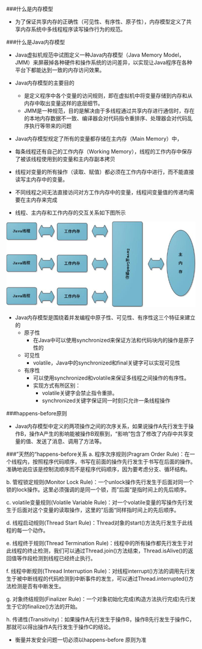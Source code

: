 ###什么是内存模型
- 为了保证共享内存的正确性（可见性、有序性、原子性），内存模型定义了共享内存系统中多线程程序读写操作行为的规范。

###什么是Java内存模型
- Java虚拟机规范中试图定义一种Java内存模型（Java Memory Model，JMM）来屏蔽掉各种硬件和操作系统的访问差异，以实现让Java程序在各种平台下都能达到一致的内存访问效果。

- Java内存模型的主要目的
    - 是定义程序中各个变量的访问规则，即在虚拟机中将变量存储到内存和从内存中取出变量这样的底层细节。
    - JMM是一种规范，目的是解决由于多线程通过共享内存进行通信时，存在的本地内存数据不一致、编译器会对代码指令重排序、处理器会对代码乱序执行等带来的问题

- Java内存模型规定了所有的变量都存储在主内存（Main Memory）中，

- 每条线程还有自己的工作内存（Working Memory），线程的工作内存中保存了被该线程使用到的变量和主内存副本拷贝

- 线程对变量的所有操作（读取、赋值）都必须在工作内存中进行，而不能直接读写主内存中的变量。

- 不同线程之间无法直接访问对方工作内存中的变量，线程间变量值的传递均需要在主内存来完成

- 线程、主内存和工作内存的交互关系如下图所示

![](交互关系.jpg)

- Java内存模型是围绕着并发编程中原子性、可见性、有序性这三个特征来建立的
    - 原子性
        - 在Java中可以使用synchronized来保证方法和代码块内的操作是原子性的
    - 可见性
        - volatile，Java中的synchronized和final关键字可以实现可见性
    - 有序性
        - 可以使用synchronized和volatile来保证多线程之间操作的有序性。
        - 实现方式有所区别：
            - volatile关键字会禁止指令重排。
            - synchronized关键字保证同一时刻只允许一条线程操作

###happens-before原则
- Java内存模型中定义的两项操作之间的次序关系，如果说操作A先行发生于操作B，操作A产生的影响能被操作B观察到，“影响”包含了修改了内存中共享变量的值、发送了消息、调用了方法等。

###”天然的“happens-before关系
a. 程序次序规则(Pragram Order Rule)：在一个线程内，按照程序代码顺序，书写在前面的操作先行发生于书写在后面的操作。准确地说应该是控制流顺序而不是程序代码顺序，因为要考虑分支、循环结构。

b. 管程锁定规则(Monitor Lock Rule)：一个unlock操作先行发生于后面对同一个锁的lock操作。这里必须强调的是同一个锁，而”后面“是指时间上的先后顺序。

c. volatile变量规则(Volatile Variable Rule)：对一个volatile变量的写操作先行发生于后面对这个变量的读取操作，这里的”后面“同样指时间上的先后顺序。

d. 线程启动规则(Thread Start Rule)：Thread对象的start()方法先行发生于此线程的每一个动作。

e. 线程终于规则(Thread Termination Rule)：线程中的所有操作都先行发生于对此线程的终止检测，我们可以通过Thread.join()方法结束，Thread.isAlive()的返回值等作段检测到线程已经终止执行。

f. 线程中断规则(Thread Interruption Rule)：对线程interrupt()方法的调用先行发生于被中断线程的代码检测到中断事件的发生，可以通过Thread.interrupted()方法检测是否有中断发生。

g. 对象终结规则(Finalizer Rule)：一个对象初始化完成(构造方法执行完成)先行发生于它的finalize()方法的开始。

h. 传递性(Transitivity)：如果操作A先行发生于操作B，操作B先行发生于操作C，那就可以得出操作A先行发生于操作C的结论。

- 衡量并发安全问题一切必须以happens-before 原则为准

